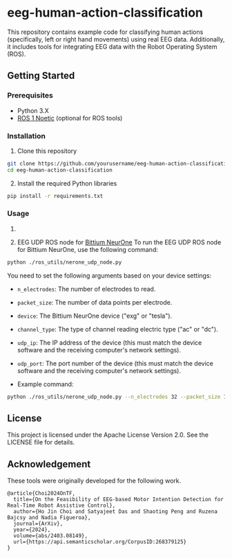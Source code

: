 # eeg-human-action-classification
This repository contains example code for classifying human actions (specifically, left or right hand movements) using real EEG data. Additionally, it includes tools for integrating EEG data with the Robot Operating System (ROS).

## Getting Started
### Prerequisites
- Python 3.X
- [ROS 1 Noetic](https://wiki.ros.org/noetic/Installation/Ubuntu) (optional for ROS tools)

### Installation
1. Clone this repository
```bash
git clone https://github.com/yourusername/eeg-human-action-classification.git
cd eeg-human-action-classification
```
2. Install the required Python libraries
```bash
pip install -r requirements.txt
```

### Usage

1.

2. EEG UDP ROS node for [Bittium NeurOne](https://www.bittium.com/medical/bittium-neurone)
To run the EEG UDP ROS node for Bittium NeurOne, use the following command:
```bash
python ./ros_utils/nerone_udp_node.py
```
You need to set the following arguments based on your device settings:
- `n_electrodes`: The number of electrodes to read.
- `packet_size`: The number of data points per electrode.
- `device`: The Bittium NeurOne device ("exg" or "tesla").
- `channel_type`: The type of channel reading electric type ("ac" or "dc").
- `udp_ip`: The IP address of the device (this must match the device software and the receiving computer's network settings).
- `udp_port`: The port number of the device (this must match the device software and the receiving computer's network settings).

- Example command:
```bash
python ./ros_utils/nerone_udp_node.py --n_electrodes 32 --packet_size 1 --device "tesla" --channel_type "ac" --udp_ip "192.168.200.240" --udp_port 50000
```

## License
This project is licensed under the Apache License Version 2.0. See the LICENSE file for details.
## Acknowledgement
These tools were originally developed for the following work.
```
@article{Choi2024OnTF,
  title={On the Feasibility of EEG-based Motor Intention Detection for Real-Time Robot Assistive Control},
  author={Ho Jin Choi and Satyajeet Das and Shaoting Peng and Ruzena Bajcsy and Nadia Figueroa},
  journal={ArXiv},
  year={2024},
  volume={abs/2403.08149},
  url={https://api.semanticscholar.org/CorpusID:268379125}
}
```